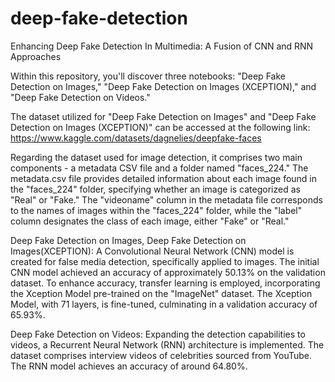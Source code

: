 # deep-fake-detection
Enhancing Deep Fake Detection In Multimedia: A Fusion of CNN and RNN Approaches

Within this repository, you'll discover three notebooks: "Deep Fake Detection on Images," "Deep Fake Detection on Images (XCEPTION)," and "Deep Fake Detection on Videos."

The dataset utilized for "Deep Fake Detection on Images" and "Deep Fake Detection on Images (XCEPTION)" can be accessed at the following link: https://www.kaggle.com/datasets/dagnelies/deepfake-faces

Regarding the dataset used for image detection, it comprises two main components - a metadata CSV file and a folder named "faces_224." The metadata.csv file provides detailed information about each image found in the "faces_224" folder, specifying whether an image is categorized as "Real" or "Fake." The "videoname" column in the metadata file corresponds to the names of images within the "faces_224" folder, while the "label" column designates the class of each image, either "Fake" or "Real."

Deep Fake Detection on Images, Deep Fake Detection on Images(XCEPTION):
A Convolutional Neural Network (CNN) model is created for false media detection, specifically applied to images. The initial CNN model achieved an accuracy of approximately 50.13% on the validation dataset. To enhance accuracy, transfer learning is employed, incorporating the Xception Model pre-trained on the "ImageNet" dataset. The Xception Model, with 71 layers, is fine-tuned, culminating in a validation accuracy of 65.93%.

Deep Fake Detection on Videos:
Expanding the detection capabilities to videos, a Recurrent Neural Network (RNN) architecture is implemented. The dataset comprises interview videos of celebrities sourced from YouTube. The RNN model achieves an accuracy of around 64.80%.
